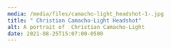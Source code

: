```yaml
---
media: /media/files/camacho-light_headshot-1-.jpg
title: " Christian Camacho-Light Headshot"
alt: A portrait of  Christian Camacho-Light
date: 2021-08-25T15:07:00-0500
---
```


